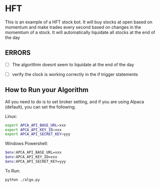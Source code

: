 # HFT
This is an example of a HFT stock bot.
It will buy stocks at open based on momentum and make trades every second based on changes in the momemtum of a stock.
It will automatically liquidate all stocks at the end of the day

## ERRORS
- [ ] The algorithim doesnt seem to liquidate at the end of the day
- [ ] verify the clock is working correctly in the if trigger statements


## How to Run your Algorithm
All you need to do is to set broker setting, and if you are
using Alpaca (default), you can set the following.

Linux:
```sh
export APCA_API_BASE_URL=xxx
export APCA_API_KEY_ID=xxx
export APCA_API_SECRET_KEY=yyy
```
Windows Powershell:
```sh
$env:APCA_API_BASE_URL=xxx
$env:APCA_API_KEY_ID=xxx
$env:APCA_API_SECRET_KEY=yyy
```
To Run:
```sh
python ./algo.py
```



